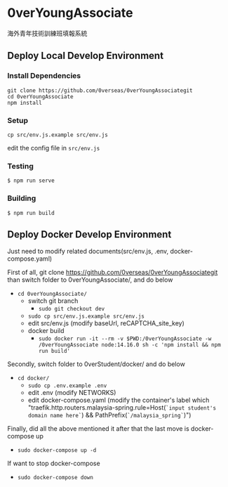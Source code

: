 # 0verYoungAssociate
海外青年技術訓練班填報系統

## Deploy Local Develop Environment
### Install Dependencies
```
git clone https://github.com/0verseas/0verYoungAssociategit
cd 0verYoungAssociate
npm install
```
### Setup
```
cp src/env.js.example src/env.js
```
edit the config file in `src/env.js`

### Testing
```
$ npm run serve
```

### Building
```
$ npm run build
```
## Deploy Docker Develop Environment
Just need to modify related documents(src/env.js, .env, docker-compose.yaml)

First of all, git clone https://github.com/0verseas/0verYoungAssociategit than switch folder to 0verYoungAssociate/, and do below
  - ``cd 0verYoungAssociate/``
    - switch git branch
      - ``sudo git checkout dev``
    - ``sudo cp src/env.js.example src/env.js``
    - edit src/env.js (modify baseUrl, reCAPTCHA_site_key)
    - docker build
      - ``sudo docker run -it --rm -v $PWD:/0verYoungAssociate -w /0verYoungAssociate node:14.16.0 sh -c 'npm install && npm run build'``

Secondly, switch folder to 0verStudent/docker/ and do below
- ``cd docker/``
  - ``sudo cp .env.example .env``
  - edit .env (modify NETWORKS)
  - edit docker-compose.yaml (modify the container's label which "traefik.http.routers.malaysia-spring.rule=Host(`` `input student's domain name here` ``) && PathPrefix(`` `/malaysia_spring` ``)")

Finally, did all the above mentioned it after that the last move is docker-compose up
- ``sudo docker-compose up -d``

If want to stop docker-compose
- ``sudo docker-compose down``
